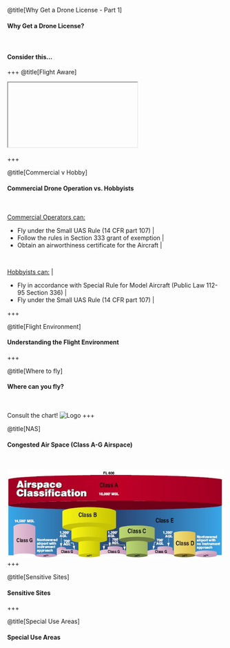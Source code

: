 <div class="slide-bg-style-left"></div><div class="slide-bg-style-right"></div>

@title[Why Get a Drone License - Part 1]

#### Why Get a Drone License?

<br>

#### Consider this...

+++
@title[Flight Aware]
<iframe class="stretch" data-src="https://flightaware.com/live/airport_status_bigmap.rvt?airport=KBWI"></iframe>

+++
<div class="slide-bg-style-left"></div><div class="slide-bg-style-right"></div>

@title[Commercial v Hobby]

#### Commercial Drone Operation vs. Hobbyists

<br>

[Commercial Operators can:](https://www.faa.gov/uas/faqs/#fwb)
- Fly under the Small UAS Rule (14 CFR part 107)          |
- Follow the rules in Section 333 grant of exemption      |
- Obtain an airworthiness certificate for the Aircraft    |

<br>

[Hobbyists can:](https://www.faa.gov/uas/faqs/#ffr)                                      |
- Fly in accordance with Special Rule for Model Aircraft (Public Law 112-95 Section 336) |
- Fly under the Small UAS Rule (14 CFR part 107)                                         |

+++
<div class="slide-bg-style-left"></div><div class="slide-bg-style-right"></div>

@title[Flight Environment]
#### Understanding the Flight Environment

+++
<div class="slide-bg-style-left"></div><div class="slide-bg-style-right"></div>

@title[Where to fly]
#### Where can you fly?

<br>

Consult the chart!
![Logo](assets/img/airchart.png)
+++
<div class="slide-bg-style-left"></div><div class="slide-bg-style-right"></div>

@title[NAS]
#### Congested Air Space (Class A-G Airspace)

<br>

![Logo](assets/img/airspace_chart.png)
+++
<div class="slide-bg-style-left"></div><div class="slide-bg-style-right"></div>

@title[Sensitive Sites]
#### Sensitive Sites

+++
<div class="slide-bg-style-left"></div><div class="slide-bg-style-right"></div>

@title[Special Use Areas]
#### Special Use Areas
